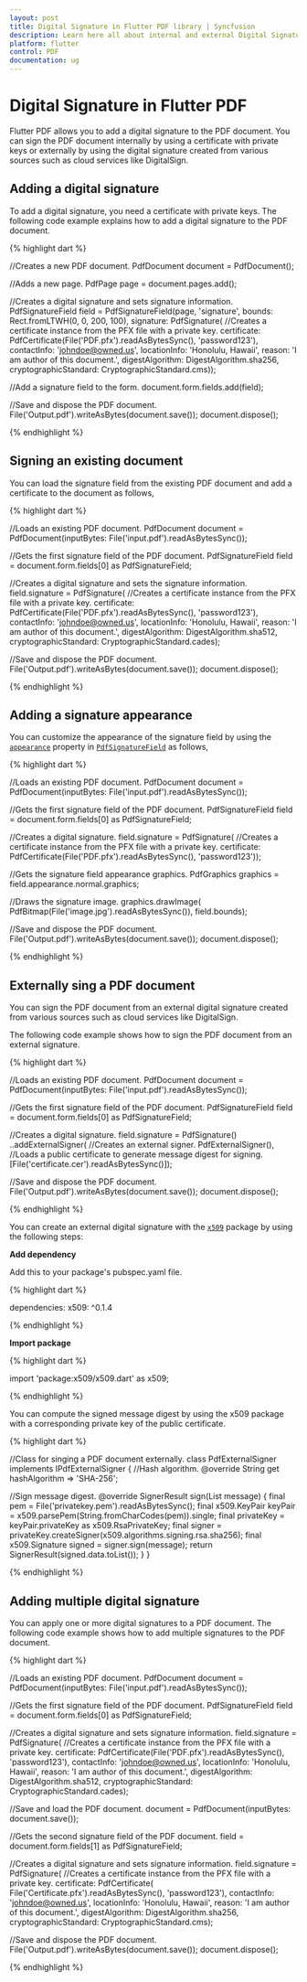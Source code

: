 ```yaml
---
layout: post
title: Digital Signature in Flutter PDF library | Syncfusion
description: Learn here all about internal and external Digital Signature feature of Syncfusion Flutter PDF non-UI library and more.
platform: flutter
control: PDF
documentation: ug
---
```


# Digital Signature in Flutter PDF

Flutter PDF allows you to add a digital signature to the PDF document. You can sign the PDF document internally by using a certificate with private keys or externally by using the digital signature created from various sources such as cloud services like DigitalSign.

## Adding a digital signature

To add a digital signature, you need a certificate with private keys. The following code example explains how to add a digital signature to the PDF document.

{% highlight dart %}

//Creates a new PDF document.
PdfDocument document = PdfDocument();

//Adds a new page.
PdfPage page = document.pages.add();

//Creates a digital signature and sets signature information.
PdfSignatureField field = PdfSignatureField(page, 'signature',
    bounds: Rect.fromLTWH(0, 0, 200, 100),
    signature: PdfSignature(
        //Creates a certificate instance from the PFX file with a private key.
        certificate:
            PdfCertificate(File('PDF.pfx').readAsBytesSync(), 'password123'),
        contactInfo: 'johndoe@owned.us',
        locationInfo: 'Honolulu, Hawaii',
        reason: 'I am author of this document.',
        digestAlgorithm: DigestAlgorithm.sha256,
        cryptographicStandard: CryptographicStandard.cms));

//Add a signature field to the form.
document.form.fields.add(field);

//Save and dispose the PDF document.
File('Output.pdf').writeAsBytes(document.save());
document.dispose();

{% endhighlight %}

## Signing an existing document

You can load the signature field from the existing PDF document and add a certificate to the document as follows,

{% highlight dart %}

//Loads an existing PDF document.
PdfDocument document =
    PdfDocument(inputBytes: File('input.pdf').readAsBytesSync());

//Gets the first signature field of the PDF document.
PdfSignatureField field = document.form.fields[0] as PdfSignatureField;

//Creates a digital signature and sets the signature information.
field.signature = PdfSignature(
    //Creates a certificate instance from the PFX file with a private key.
    certificate:
        PdfCertificate(File('PDF.pfx').readAsBytesSync(), 'password123'),
    contactInfo: 'johndoe@owned.us',
    locationInfo: 'Honolulu, Hawaii',
    reason: 'I am author of this document.',
    digestAlgorithm: DigestAlgorithm.sha512,
    cryptographicStandard: CryptographicStandard.cades);

//Save and dispose the PDF document.
File('Output.pdf').writeAsBytes(document.save());
document.dispose();

{% endhighlight %}

## Adding a signature appearance

You can customize the appearance of the signature field by using the [`appearance`](https://pub.dev/documentation/syncfusion_flutter_pdf/latest/pdf/PdfSignatureField/appearance.html) property in [`PdfSignatureField`](https://pub.dev/documentation/syncfusion_flutter_pdf/latest/pdf/PdfSignatureField-clas.html) as follows,

{% highlight dart %}

//Loads an existing PDF document.
PdfDocument document =
    PdfDocument(inputBytes: File('input.pdf').readAsBytesSync());

//Gets the first signature field of the PDF document.
PdfSignatureField field = document.form.fields[0] as PdfSignatureField;

//Creates a digital signature.
field.signature = PdfSignature(
    //Creates a certificate instance from the PFX file with a private key.
    certificate:
        PdfCertificate(File('PDF.pfx').readAsBytesSync(), 'password123'));

//Gets the signature field appearance graphics.
PdfGraphics graphics = field.appearance.normal.graphics;

//Draws the signature image.
graphics.drawImage(
    PdfBitmap(File('image.jpg').readAsBytesSync()), field.bounds);

//Save and dispose the PDF document.
File('Output.pdf').writeAsBytes(document.save());
document.dispose();

{% endhighlight %}

## Externally sing a PDF document

You can sign the PDF document from an external digital signature created from various sources such as cloud services like DigitalSign.

The following code example shows how to sign the PDF document from an external signature.

{% highlight dart %}

//Loads an existing PDF document.
PdfDocument document =
    PdfDocument(inputBytes: File('input.pdf').readAsBytesSync());

//Gets the first signature field of the PDF document.
PdfSignatureField field = document.form.fields[0] as PdfSignatureField;

//Creates a digital signature.
field.signature = PdfSignature()
    ..addExternalSigner(
        //Creates an external signer.
        PdfExternalSigner(),
        //Loads a public certificate to generate message digest for signing.
        [File('certificate.cer').readAsBytesSync()]);

//Save and dispose the PDF document.
File('Output.pdf').writeAsBytes(document.save());
document.dispose();

{% endhighlight %}

You can create an external digital signature with the [`x509`](https://pub.dev/packages/x509) package by using the following steps:

**Add dependency**

Add this to your package's pubspec.yaml file.

{% highlight dart %}

dependencies:
  x509: ^0.1.4

{% endhighlight %}

**Import package**

{% highlight dart %}

import 'package:x509/x509.dart' as x509;

{% endhighlight %}

You can compute the signed message digest by using the x509 package with a corresponding private key of the public certificate.

{% highlight dart %}

//Class for singing a PDF document externally.
class PdfExternalSigner implements IPdfExternalSigner {
  //Hash algorithm.
  @override
  String get hashAlgorithm => 'SHA-256';

  //Sign message digest.
  @override
  SignerResult sign(List<int> message) {
    final pem = File('privatekey.pem').readAsBytesSync();
    final x509.KeyPair keyPair =
        x509.parsePem(String.fromCharCodes(pem)).single;
    final privateKey = keyPair.privateKey as x509.RsaPrivateKey;
    final signer = privateKey.createSigner(x509.algorithms.signing.rsa.sha256);
    final x509.Signature signed = signer.sign(message);
    return SignerResult(signed.data.toList());
  }
}

{% endhighlight %}

## Adding multiple digital signature

You can apply one or more digital signatures to a PDF document. The following code example shows how to add multiple signatures to the PDF document.
 
{% highlight dart %}

//Loads an existing PDF document.
PdfDocument document =
    PdfDocument(inputBytes: File('input.pdf').readAsBytesSync());

//Gets the first signature field of the PDF document.
PdfSignatureField field = document.form.fields[0] as PdfSignatureField;

//Creates a digital signature and sets signature information.
field.signature = PdfSignature(
    //Creates a certificate instance from the PFX file with a private key.
    certificate:
        PdfCertificate(File('PDF.pfx').readAsBytesSync(), 'password123'),
    contactInfo: 'johndoe@owned.us',
    locationInfo: 'Honolulu, Hawaii',
    reason: 'I am author of this document.',
    digestAlgorithm: DigestAlgorithm.sha512,
    cryptographicStandard: CryptographicStandard.cades);

//Save and load the PDF document.
document = PdfDocument(inputBytes: document.save());

//Gets the second signature field of the PDF document.
field = document.form.fields[1] as PdfSignatureField;

//Creates a digital signature and sets signature information.
field.signature = PdfSignature(
    //Creates a certificate instance from the PFX file with a private key.
    certificate: PdfCertificate(
        File('Certificate.pfx').readAsBytesSync(), 'password123'),
    contactInfo: 'johndoe@owned.us',
    locationInfo: 'Honolulu, Hawaii',
    reason: 'I am author of this document.',
    digestAlgorithm: DigestAlgorithm.sha256,
    cryptographicStandard: CryptographicStandard.cms);

//Save and dispose the PDF document.
File('Output.pdf').writeAsBytes(document.save());
document.dispose();

{% endhighlight %}
